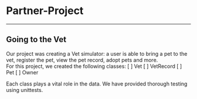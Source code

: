 # Partner-Project
------------------------------------------------------------------------------------------------------------------------------------------
## Going to the Vet
Our project was creating a Vet simulator: a user is able to bring a pet to the vet, register the pet, view the pet record, adopt pets and more.  
For this project, we created the following classes:
[ ] Vet
[ ] VetRecord
[ ] Pet
[ ] Owner 

Each class plays a vital role in the data. We have provided thorough testing using unittests.
